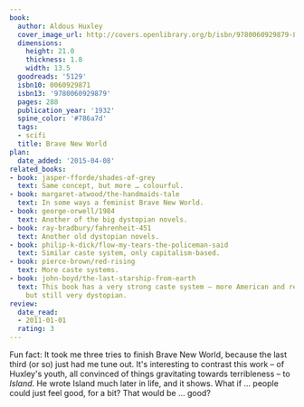 ```yaml
---
book:
  author: Aldous Huxley
  cover_image_url: http://covers.openlibrary.org/b/isbn/9780060929879-L.jpg
  dimensions:
    height: 21.0
    thickness: 1.8
    width: 13.5
  goodreads: '5129'
  isbn10: 0060929871
  isbn13: '9780060929879'
  pages: 288
  publication_year: '1932'
  spine_color: '#786a7d'
  tags:
  - scifi
  title: Brave New World
plan:
  date_added: '2015-04-08'
related_books:
- book: jasper-fforde/shades-of-grey
  text: Same concept, but more … colourful.
- book: margaret-atwood/the-handmaids-tale
  text: In some ways a feminist Brave New World.
- book: george-orwell/1984
  text: Another of the big dystopian novels.
- book: ray-bradbury/fahrenheit-451
  text: Another old dystopian novels.
- book: philip-k-dick/flow-my-tears-the-policeman-said
  text: Similar caste system, only capitalism-based.
- book: pierce-brown/red-rising
  text: More caste systems.
- book: john-boyd/the-last-starship-from-earth
  text: This book has a very strong caste system – more American and recognisable,
    but still very dystopian.
review:
  date_read:
  - 2011-01-01
  rating: 3
---
```


Fun fact: It took me three tries to finish Brave New World, because the last third (or so) just had me tune out. It's
interesting to contrast this work – of Huxley's youth, all convinced of things gravitating towards terribleness – to
*Island*. He wrote Island much later in life, and it shows. What if … people could just feel good, for a bit? That would
be … good?
